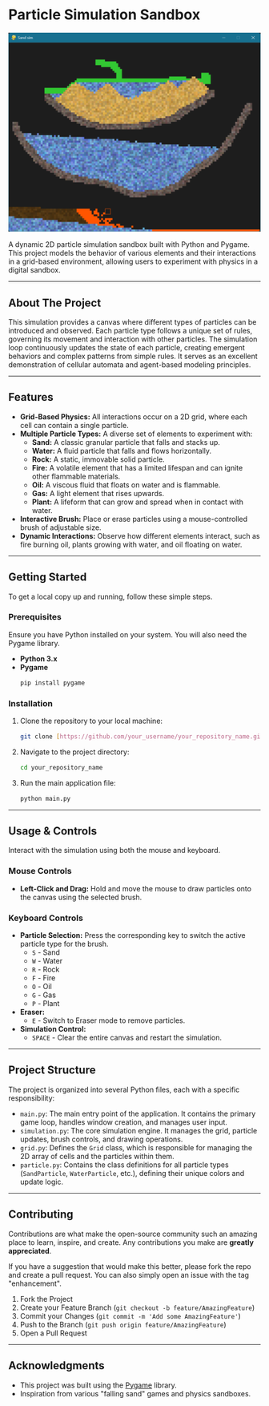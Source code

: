 # Particle Simulation Sandbox

![Project Demo Placeholder](example.png)

A dynamic 2D particle simulation sandbox built with Python and Pygame. This project models the behavior of various elements and their interactions in a grid-based environment, allowing users to experiment with physics in a digital sandbox.

---

## About The Project

This simulation provides a canvas where different types of particles can be introduced and observed. Each particle type follows a unique set of rules, governing its movement and interaction with other particles. The simulation loop continuously updates the state of each particle, creating emergent behaviors and complex patterns from simple rules. It serves as an excellent demonstration of cellular automata and agent-based modeling principles.

---

## Features

* **Grid-Based Physics:** All interactions occur on a 2D grid, where each cell can contain a single particle.
* **Multiple Particle Types:** A diverse set of elements to experiment with:
    * **Sand:** A classic granular particle that falls and stacks up.
    * **Water:** A fluid particle that falls and flows horizontally.
    * **Rock:** A static, immovable solid particle.
    * **Fire:** A volatile element that has a limited lifespan and can ignite other flammable materials.
    * **Oil:** A viscous fluid that floats on water and is flammable.
    * **Gas:** A light element that rises upwards.
    * **Plant:** A lifeform that can grow and spread when in contact with water.
* **Interactive Brush:** Place or erase particles using a mouse-controlled brush of adjustable size.
* **Dynamic Interactions:** Observe how different elements interact, such as fire burning oil, plants growing with water, and oil floating on water.

---

## Getting Started

To get a local copy up and running, follow these simple steps.

### Prerequisites

Ensure you have Python installed on your system. You will also need the Pygame library.

* **Python 3.x**
* **Pygame**
    ```sh
    pip install pygame
    ```

### Installation

1.  Clone the repository to your local machine:
    ```sh
    git clone [https://github.com/your_username/your_repository_name.git](https://github.com/your_username/your_repository_name.git)
    ```
2.  Navigate to the project directory:
    ```sh
    cd your_repository_name
    ```
3.  Run the main application file:
    ```sh
    python main.py
    ```

---

## Usage & Controls

Interact with the simulation using both the mouse and keyboard.

### Mouse Controls

* **Left-Click and Drag:** Hold and move the mouse to draw particles onto the canvas using the selected brush.

### Keyboard Controls

* **Particle Selection:** Press the corresponding key to switch the active particle type for the brush.
    * `S` - Sand
    * `W` - Water
    * `R` - Rock
    * `F` - Fire
    * `O` - Oil
    * `G` - Gas
    * `P` - Plant
* **Eraser:**
    * `E` - Switch to Eraser mode to remove particles.
* **Simulation Control:**
    * `SPACE` - Clear the entire canvas and restart the simulation.

---

## Project Structure

The project is organized into several Python files, each with a specific responsibility:

* `main.py`: The main entry point of the application. It contains the primary game loop, handles window creation, and manages user input.
* `simulation.py`: The core simulation engine. It manages the grid, particle updates, brush controls, and drawing operations.
* `grid.py`: Defines the `Grid` class, which is responsible for managing the 2D array of cells and the particles within them.
* `particle.py`: Contains the class definitions for all particle types (`SandParticle`, `WaterParticle`, etc.), defining their unique colors and update logic.

---

## Contributing

Contributions are what make the open-source community such an amazing place to learn, inspire, and create. Any contributions you make are **greatly appreciated**.

If you have a suggestion that would make this better, please fork the repo and create a pull request. You can also simply open an issue with the tag "enhancement".

1.  Fork the Project
2.  Create your Feature Branch (`git checkout -b feature/AmazingFeature`)
3.  Commit your Changes (`git commit -m 'Add some AmazingFeature'`)
4.  Push to the Branch (`git push origin feature/AmazingFeature`)
5.  Open a Pull Request

---

## Acknowledgments

* This project was built using the [Pygame](https://www.pygame.org/) library.
* Inspiration from various "falling sand" games and physics sandboxes.


